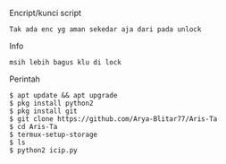 Encript/kunci script

```
Tak ada enc yg aman sekedar aja dari pada unlock

```
Info

```
msih lebih bagus klu di lock
```

Perintah

```
$ apt update && apt upgrade
$ pkg install python2
$ pkg install git
$ git clone https://github.com/Arya-Blitar77/Aris-Ta
$ cd Aris-Ta
$ termux-setup-storage
$ ls
$ python2 icip.py
```
